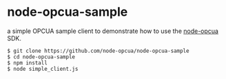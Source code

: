 node-opcua-sample
=================

a simple OPCUA sample client to demonstrate how to use the [node-opcua](https://github.com/node-opcua/node-opcua) SDK.



    $ git clone https://github.com/node-opcua/node-opcua-sample
    $ cd node-opcua-sample
    $ npm install
    $ node simple_client.js
    
